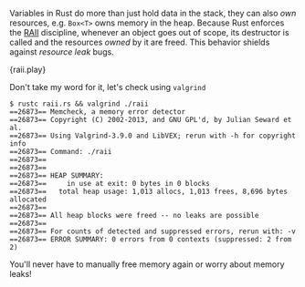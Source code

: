 Variables in Rust do more than just hold data in the stack, they can also *own*
resources, e.g. `Box<T>` owns memory in the heap. Because Rust enforces the
[RAII](http://en.wikipedia.org/wiki/Resource_Acquisition_Is_Initialization) discipline, whenever an object goes out of scope, its destructor is called
and the resources *owned* by it are freed. This behavior shields against
*resource leak* bugs.

{raii.play}

Don't take my word for it, let's check using `valgrind`

```
$ rustc raii.rs && valgrind ./raii
==26873== Memcheck, a memory error detector
==26873== Copyright (C) 2002-2013, and GNU GPL'd, by Julian Seward et al.
==26873== Using Valgrind-3.9.0 and LibVEX; rerun with -h for copyright info
==26873== Command: ./raii
==26873==
==26873==
==26873== HEAP SUMMARY:
==26873==     in use at exit: 0 bytes in 0 blocks
==26873==   total heap usage: 1,013 allocs, 1,013 frees, 8,696 bytes allocated
==26873==
==26873== All heap blocks were freed -- no leaks are possible
==26873==
==26873== For counts of detected and suppressed errors, rerun with: -v
==26873== ERROR SUMMARY: 0 errors from 0 contexts (suppressed: 2 from 2)
```

You'll never have to manually free memory again or worry about memory leaks!
